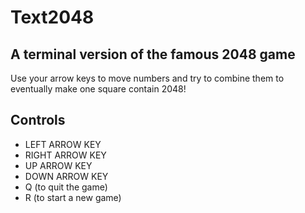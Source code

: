 # Text2048

## A terminal version of the famous 2048 game

Use your arrow keys to move numbers and try to combine them to eventually make one square contain 2048!

## Controls

- LEFT ARROW KEY
- RIGHT ARROW KEY
- UP ARROW KEY
- DOWN ARROW KEY
- Q (to quit the game)
- R (to start a new game)
